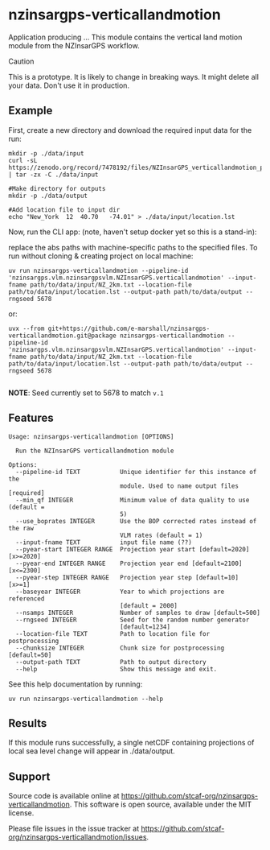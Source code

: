 # nzinsargps-verticallandmotion

Application producing ...
This module contains the vertical land motion module from the NZInsarGPS workflow.

> [!CAUTION]
> This is a prototype. It is likely to change in breaking ways. It might delete all your data. Don't use it in production.

## Example

First, create a new directory and download the required input data for the run:
```shell
mkdir -p ./data/input
curl -sL https://zenodo.org/record/7478192/files/NZInsarGPS_verticallandmotion_preprocess_data.tgz | tar -zx -C ./data/input

#Make directory for outputs
mkdir -p ./data/output

#Add location file to input dir
echo "New_York	12	40.70	-74.01" > ./data/input/location.lst

```

Now, run the CLI app: (note, haven't setup docker yet so this is a stand-in):

replace the abs paths with machine-specific paths to the specified files. To run without cloning & creating project on local machine:

```shell
uv run nzinsargps-verticallandmotion --pipeline-id 'nzinsargps.vlm.nzinsargpsvlm.NZInsarGPS.verticallandmotion' --input-fname path/to/data/input/NZ_2km.txt --location-file path/to/data/input/location.lst --output-path path/to/data/output --rngseed 5678
```

or: 
```shell
uvx --from git+https://github.com/e-marshall/nzinsargps-verticallandmotion.git@package nzinsargps-verticallandmotion --pipeline-id 'nzinsargps.vlm.nzinsargpsvlm.NZInsarGPS.verticallandmotion' --input-fname path/to/data/input/NZ_2km.txt --location-file path/to/data/input/location.lst --output-path path/to/data/output --rngseed 5678
 
```
**NOTE**: Seed currently set to 5678 to match `v.1`

## Features 
```shell
Usage: nzinsargps-verticallandmotion [OPTIONS]

  Run the NZInsarGPS verticallandmotion module

Options:
  --pipeline-id TEXT           Unique identifier for this instance of the
                               module. Used to name output files  [required]
  --min_qf INTEGER             Minimum value of data quality to use (default =
                               5)
  --use_boprates INTEGER       Use the BOP corrected rates instead of the raw
                               VLM rates (default = 1)
  --input-fname TEXT           input file name (??)
  --pyear-start INTEGER RANGE  Projection year start [default=2020]  [x>=2020]
  --pyear-end INTEGER RANGE    Projection year end [default=2100]  [x<=2300]
  --pyear-step INTEGER RANGE   Projection year step [default=10]  [x>=1]
  --baseyear INTEGER           Year to which projections are referenced
                               [default = 2000]
  --nsamps INTEGER             Number of samples to draw [default=500]
  --rngseed INTEGER            Seed for the random number generator
                               [default=1234]
  --location-file TEXT         Path to location file for postprocessing
  --chunksize INTEGER          Chunk size for postprocessing [default=50]
  --output-path TEXT           Path to output directory
  --help                       Show this message and exit.
  ```
See this help documentation by running:
```shell
uv run nzinsargps-verticallandmotion --help 
```   
## Results
If this module runs successfully, a single netCDF containing projections of local sea level change will appear in ./data/output. 

## Support
Source code is available online at https://github.com/stcaf-org/nzinsargps-verticallandmotion. This software is open source, available under the MIT license.

Please file issues in the issue tracker at https://github.com/stcaf-org/nzinsargps-verticallandmotion/issues.